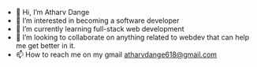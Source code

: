 - 👋 Hi, I’m Atharv Dange
- 👀 I’m interested in becoming a software developer
- 🌱 I’m currently learning full-stack web development
- 💞️ I’m looking to collaborate on anything related to webdev that can help me get better in it.
- 📫 How to reach me on my gmail atharvdange618@gmail.com

<!---
atharvdange618/atharvdange618 is a ✨ special ✨ repository because its `README.md` (this file) appears on your GitHub profile.
You can click the Preview link to take a look at your changes.
--->
